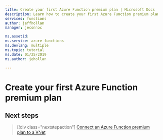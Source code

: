 ```yaml
---
title: Create your first Azure Function premium plan | Microsoft Docs
description: Learn how to create your first Azure Function premium plan for serverless execution.
services: functions
author: jeffhollan
manager: jeconnoc

ms.assetid:
ms.service: azure-functions
ms.devlang: multiple
ms.topic: tutorial
ms.date: 01/25/2019
ms.author: jehollan

---
```


#  Create your first Azure Function premium plan



## Next steps

> [!div class="nextstepaction"]
> [Connect an Azure Function premium plan to a VNet](functions-networking.md)